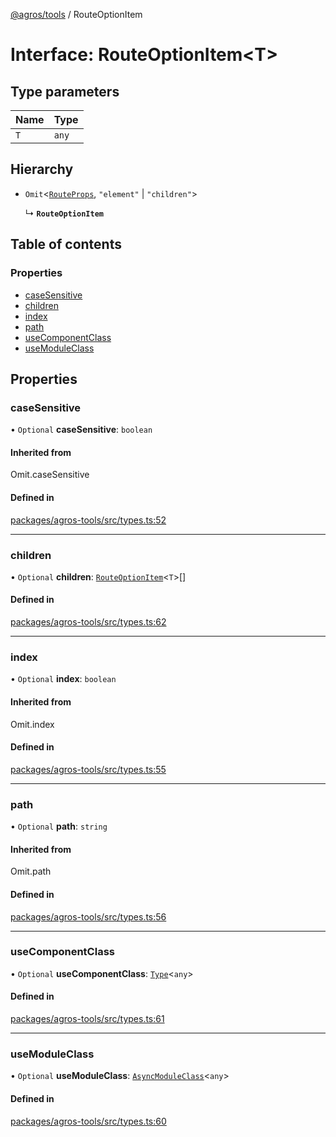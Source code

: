 [@agros/tools](../index.md) / RouteOptionItem

# Interface: RouteOptionItem<T\>

## Type parameters

| Name | Type |
| :------ | :------ |
| `T` | `any` |

## Hierarchy

- `Omit`<[`RouteProps`](RouteProps.md), ``"element"`` \| ``"children"``\>

  ↳ **`RouteOptionItem`**

## Table of contents

### Properties

- [caseSensitive](RouteOptionItem.md#casesensitive)
- [children](RouteOptionItem.md#children)
- [index](RouteOptionItem.md#index)
- [path](RouteOptionItem.md#path)
- [useComponentClass](RouteOptionItem.md#usecomponentclass)
- [useModuleClass](RouteOptionItem.md#usemoduleclass)

## Properties

### <a id="casesensitive" name="casesensitive"></a> caseSensitive

• `Optional` **caseSensitive**: `boolean`

#### Inherited from

Omit.caseSensitive

#### Defined in

[packages/agros-tools/src/types.ts:52](https://github.com/agrosjs/agros/blob/134ca82/packages/agros-tools/src/types.ts#L52)

___

### <a id="children" name="children"></a> children

• `Optional` **children**: [`RouteOptionItem`](RouteOptionItem.md)<`T`\>[]

#### Defined in

[packages/agros-tools/src/types.ts:62](https://github.com/agrosjs/agros/blob/134ca82/packages/agros-tools/src/types.ts#L62)

___

### <a id="index" name="index"></a> index

• `Optional` **index**: `boolean`

#### Inherited from

Omit.index

#### Defined in

[packages/agros-tools/src/types.ts:55](https://github.com/agrosjs/agros/blob/134ca82/packages/agros-tools/src/types.ts#L55)

___

### <a id="path" name="path"></a> path

• `Optional` **path**: `string`

#### Inherited from

Omit.path

#### Defined in

[packages/agros-tools/src/types.ts:56](https://github.com/agrosjs/agros/blob/134ca82/packages/agros-tools/src/types.ts#L56)

___

### <a id="usecomponentclass" name="usecomponentclass"></a> useComponentClass

• `Optional` **useComponentClass**: [`Type`](../index.md#type)<`any`\>

#### Defined in

[packages/agros-tools/src/types.ts:61](https://github.com/agrosjs/agros/blob/134ca82/packages/agros-tools/src/types.ts#L61)

___

### <a id="usemoduleclass" name="usemoduleclass"></a> useModuleClass

• `Optional` **useModuleClass**: [`AsyncModuleClass`](../index.md#asyncmoduleclass)<`any`\>

#### Defined in

[packages/agros-tools/src/types.ts:60](https://github.com/agrosjs/agros/blob/134ca82/packages/agros-tools/src/types.ts#L60)
